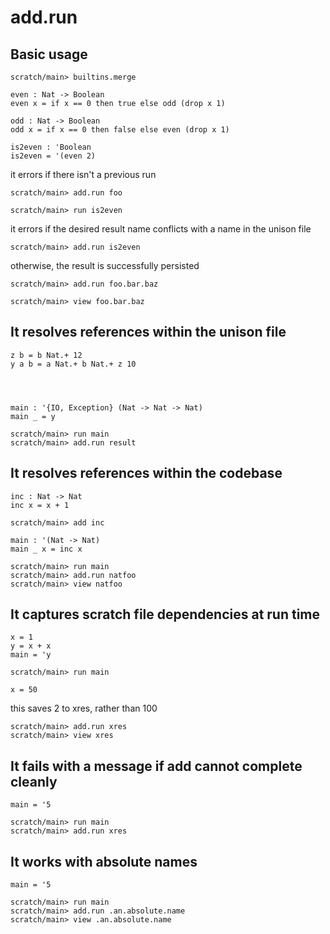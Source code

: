 # add.run

## Basic usage

``` ucm :hide
scratch/main> builtins.merge
```

``` unison
even : Nat -> Boolean
even x = if x == 0 then true else odd (drop x 1)

odd : Nat -> Boolean
odd x = if x == 0 then false else even (drop x 1)

is2even : 'Boolean
is2even = '(even 2)
```

it errors if there isn't a previous run

``` ucm :error
scratch/main> add.run foo
```

``` ucm
scratch/main> run is2even
```

it errors if the desired result name conflicts with a name in the
unison file
``` ucm :error
scratch/main> add.run is2even
```

otherwise, the result is successfully persisted
``` ucm
scratch/main> add.run foo.bar.baz
```

``` ucm
scratch/main> view foo.bar.baz
```

## It resolves references within the unison file

``` unison
z b = b Nat.+ 12
y a b = a Nat.+ b Nat.+ z 10




main : '{IO, Exception} (Nat -> Nat -> Nat)
main _ = y
```

``` ucm
scratch/main> run main
scratch/main> add.run result
```

## It resolves references within the codebase

``` unison
inc : Nat -> Nat
inc x = x + 1
```

``` ucm
scratch/main> add inc
```

``` unison
main : '(Nat -> Nat)
main _ x = inc x
```

``` ucm
scratch/main> run main
scratch/main> add.run natfoo
scratch/main> view natfoo
```

## It captures scratch file dependencies at run time

``` unison
x = 1
y = x + x
main = 'y
```

``` ucm
scratch/main> run main
```


``` unison
x = 50
```

this saves 2 to xres, rather than 100
``` ucm
scratch/main> add.run xres
scratch/main> view xres
```

## It fails with a message if add cannot complete cleanly

``` unison
main = '5
```

``` ucm :error
scratch/main> run main
scratch/main> add.run xres
```

## It works with absolute names

``` unison
main = '5
```

``` ucm
scratch/main> run main
scratch/main> add.run .an.absolute.name
scratch/main> view .an.absolute.name
```

